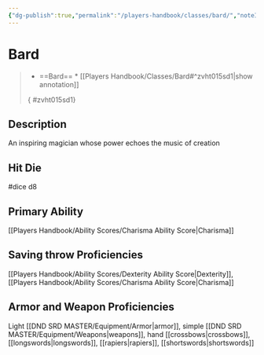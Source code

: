 ```yaml
---
{"dg-publish":true,"permalink":"/players-handbook/classes/bard/","noteIcon":""}
---
```



# Bard



>
>* ==Bard== *
>[[Players Handbook/Classes/Bard#^zvht015sd1\|show annotation]]
>
>
>
>{ #zvht015sd1}

## Description

An inspiring magician whose power echoes the music of creation

## Hit Die

#dice d8

## Primary Ability

[[Players Handbook/Ability Scores/Charisma Ability Score\|Charisma]] 

## Saving throw Proficiencies

[[Players Handbook/Ability Scores/Dexterity Ability Score\|Dexterity]], [[Players Handbook/Ability Scores/Charisma Ability Score\|Charisma]]

## Armor and Weapon Proficiencies 

Light [[DND SRD MASTER/Equipment/Armor\|armor]], simple [[DND SRD MASTER/Equipment/Weapons\|weapons]], hand [[crossbows\|crossbows]], [[longswords\|longswords]], [[rapiers\|rapiers]], [[shortswords\|shortswords]]